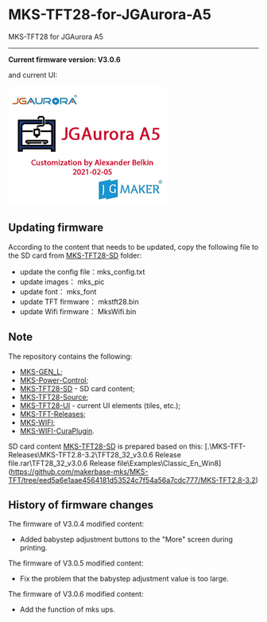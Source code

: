 # MKS-TFT28-for-JGAurora-A5
MKS-TFT28 for JGAurora A5

- - -

**Current firmware version: V3.0.6**

and current UI:

![MKS-TFT28-LOGO.jpg](https://github.com/frolbel/MKS-TFT28-for-JGAurora-A5/blob/main/MKS-TFT28-UI/MY-WIN8-Tiles/MKS-TFT28-LOGO.jpg)


## Updating firmware

According to the content that needs to be updated, copy the following file to the SD card from [MKS-TFT28-SD](https://github.com/frolbel/MKS-TFT28-for-JGAurora-A5/MKS-TFT28-SD/) folder:

- update the config file：mks_config.txt  
- update images：         mks_pic  
- update font：           mks_font  
- update TFT firmware：   mkstft28.bin  
- update Wifi firmware：  MksWifi.bin  

## Note

The repository contains the following:

- [MKS-GEN_L](https://github.com/frolbel/MKS-TFT28-for-JGAurora-A5/MKS-GEN_L/);  
- [MKS-Power-Control](https://github.com/frolbel/MKS-TFT28-for-JGAurora-A5/MKS-Power-Control/);  
- [MKS-TFT28-SD](https://github.com/frolbel/MKS-TFT28-for-JGAurora-A5/MKS-TFT28-SD/) - SD card content;  
- [MKS-TFT28-Source](https://github.com/frolbel/MKS-TFT28-for-JGAurora-A5/MKS-TFT28-Source/);  
- [MKS-TFT28-UI](https://github.com/frolbel/MKS-TFT28-for-JGAurora-A5/MKS-TFT28-UI/) - current UI elements (tiles, etc.);  
- [MKS-TFT-Releases](https://github.com/frolbel/MKS-TFT28-for-JGAurora-A5/MKS-TFT28-SD/MKS-TFT-Releases);  
- [MKS-WIFI](https://github.com/frolbel/MKS-TFT28-for-JGAurora-A5/MKS-TFT28-SD/MKS-WIFI);  
- [MKS-WIFI-CuraPlugin](https://github.com/frolbel/MKS-TFT28-for-JGAurora-A5/MKS-TFT28-SD/MKS-WIFI-CuraPlugin).  

SD card content [MKS-TFT28-SD](https://github.com/frolbel/MKS-TFT28-for-JGAurora-A5/MKS-TFT28-SD/) is prepared based on this:
[.\MKS-TFT-Releases\MKS-TFT2.8-3.2\TFT28_32_v3.0.6 Release file.rar\TFT28_32_v3.0.6 Release file\Examples\Classic_En_Win8\](https://github.com/makerbase-mks/MKS-TFT/tree/eed5a6e1aae4564181d53524c7f54a56a7cdc777/MKS-TFT2.8-3.2)

## History of firmware changes

The firmware of V3.0.4 modified content:
- Added babystep adjustment buttons to the "More" screen during printing.

The firmware of V3.0.5 modified content:
- Fix the problem that the babystep adjustment value is too large.

The firmware of V3.0.6 modified content:
- Add the function of mks ups.
